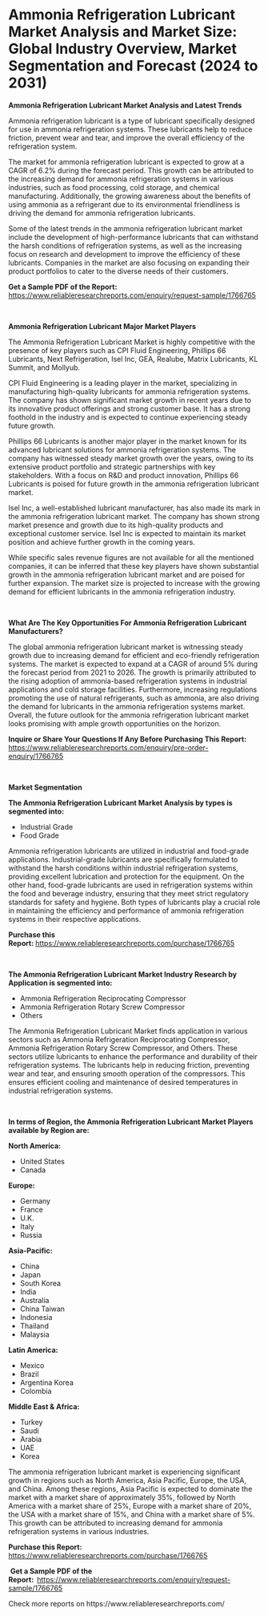 <p><h1>Ammonia Refrigeration Lubricant Market Analysis and Market Size: Global Industry Overview, Market Segmentation and Forecast (2024 to 2031)</h1></p><p><strong>Ammonia Refrigeration Lubricant Market Analysis and Latest Trends</strong></p>
<p><p>Ammonia refrigeration lubricant is a type of lubricant specifically designed for use in ammonia refrigeration systems. These lubricants help to reduce friction, prevent wear and tear, and improve the overall efficiency of the refrigeration system.</p><p>The market for ammonia refrigeration lubricant is expected to grow at a CAGR of 6.2% during the forecast period. This growth can be attributed to the increasing demand for ammonia refrigeration systems in various industries, such as food processing, cold storage, and chemical manufacturing. Additionally, the growing awareness about the benefits of using ammonia as a refrigerant due to its environmental friendliness is driving the demand for ammonia refrigeration lubricants.</p><p>Some of the latest trends in the ammonia refrigeration lubricant market include the development of high-performance lubricants that can withstand the harsh conditions of refrigeration systems, as well as the increasing focus on research and development to improve the efficiency of these lubricants. Companies in the market are also focusing on expanding their product portfolios to cater to the diverse needs of their customers.</p></p>
<p><strong>Get a Sample PDF of the Report:&nbsp;</strong> <a href="https://www.reliableresearchreports.com/enquiry/request-sample/1766765">https://www.reliableresearchreports.com/enquiry/request-sample/1766765</a></p>
<p>&nbsp;</p>
<p><strong>Ammonia Refrigeration Lubricant Major Market Players</strong></p>
<p><p>The Ammonia Refrigeration Lubricant Market is highly competitive with the presence of key players such as CPI Fluid Engineering, Phillips 66 Lubricants, Next Refrigeration, Isel Inc, GEA, Realube, Matrix Lubricants, KL Summit, and Mollyub. </p><p>CPI Fluid Engineering is a leading player in the market, specializing in manufacturing high-quality lubricants for ammonia refrigeration systems. The company has shown significant market growth in recent years due to its innovative product offerings and strong customer base. It has a strong foothold in the industry and is expected to continue experiencing steady future growth.</p><p>Phillips 66 Lubricants is another major player in the market known for its advanced lubricant solutions for ammonia refrigeration systems. The company has witnessed steady market growth over the years, owing to its extensive product portfolio and strategic partnerships with key stakeholders. With a focus on R&D and product innovation, Phillips 66 Lubricants is poised for future growth in the ammonia refrigeration lubricant market.</p><p>Isel Inc, a well-established lubricant manufacturer, has also made its mark in the ammonia refrigeration lubricant market. The company has shown strong market presence and growth due to its high-quality products and exceptional customer service. Isel Inc is expected to maintain its market position and achieve further growth in the coming years.</p><p>While specific sales revenue figures are not available for all the mentioned companies, it can be inferred that these key players have shown substantial growth in the ammonia refrigeration lubricant market and are poised for further expansion. The market size is projected to increase with the growing demand for efficient lubricants in the ammonia refrigeration industry.</p></p>
<p>&nbsp;</p>
<p><strong>What Are The Key Opportunities For Ammonia Refrigeration Lubricant Manufacturers?</strong></p>
<p><p>The global ammonia refrigeration lubricant market is witnessing steady growth due to increasing demand for efficient and eco-friendly refrigeration systems. The market is expected to expand at a CAGR of around 5% during the forecast period from 2021 to 2026. The growth is primarily attributed to the rising adoption of ammonia-based refrigeration systems in industrial applications and cold storage facilities. Furthermore, increasing regulations promoting the use of natural refrigerants, such as ammonia, are also driving the demand for lubricants in the ammonia refrigeration systems market. Overall, the future outlook for the ammonia refrigeration lubricant market looks promising with ample growth opportunities on the horizon.</p></p>
<p><strong>Inquire or Share Your Questions If Any Before Purchasing This Report:</strong> <a href="https://www.reliableresearchreports.com/enquiry/pre-order-enquiry/1766765">https://www.reliableresearchreports.com/enquiry/pre-order-enquiry/1766765</a></p>
<p>&nbsp;</p>
<p><strong>Market Segmentation</strong></p>
<p><strong>The Ammonia Refrigeration Lubricant Market Analysis by types is segmented into:</strong></p>
<p><ul><li>Industrial Grade</li><li>Food Grade</li></ul></p>
<p><p>Ammonia refrigeration lubricants are utilized in industrial and food-grade applications. Industrial-grade lubricants are specifically formulated to withstand the harsh conditions within industrial refrigeration systems, providing excellent lubrication and protection for the equipment. On the other hand, food-grade lubricants are used in refrigeration systems within the food and beverage industry, ensuring that they meet strict regulatory standards for safety and hygiene. Both types of lubricants play a crucial role in maintaining the efficiency and performance of ammonia refrigeration systems in their respective applications.</p></p>
<p><strong>Purchase this Report:&nbsp;</strong><a href="https://www.reliableresearchreports.com/purchase/1766765">https://www.reliableresearchreports.com/purchase/1766765</a></p>
<p>&nbsp;</p>
<p><strong>The Ammonia Refrigeration Lubricant Market Industry Research by Application is segmented into:</strong></p>
<p><ul><li>Ammonia Refrigeration Reciprocating Compressor</li><li>Ammonia Refrigeration Rotary Screw Compressor</li><li>Others</li></ul></p>
<p><p>The Ammonia Refrigeration Lubricant Market finds application in various sectors such as Ammonia Refrigeration Reciprocating Compressor, Ammonia Refrigeration Rotary Screw Compressor, and Others. These sectors utilize lubricants to enhance the performance and durability of their refrigeration systems. The lubricants help in reducing friction, preventing wear and tear, and ensuring smooth operation of the compressors. This ensures efficient cooling and maintenance of desired temperatures in industrial refrigeration systems.</p></p>
<p>&nbsp;</p>
<p><strong>In terms of Region, the Ammonia Refrigeration Lubricant Market Players available by Region are:</strong></p>
<p>
    <p> <strong> North America: </strong>
        <ul>
            <li>United States</li>
            <li>Canada</li>
        </ul>
        </p> 
    <p> <strong> Europe: </strong>
        <ul>
            <li>Germany</li>
            <li>France</li>
            <li>U.K.</li>
            <li>Italy</li>
            <li>Russia</li>
        </ul>
        </p> 
    <p> <strong> Asia-Pacific: </strong>
        <ul>
            <li>China</li>
            <li>Japan</li>
            <li>South Korea</li>
            <li>India</li>
            <li>Australia</li>
            <li>China Taiwan</li>
            <li>Indonesia</li>
            <li>Thailand</li>
            <li>Malaysia</li>
        </ul>
        </p> 
    <p> <strong> Latin America: </strong>
        <ul>
            <li>Mexico</li>
            <li>Brazil</li>
            <li>Argentina Korea</li>
            <li>Colombia</li>
        </ul>
        </p> 
    <p> <strong> Middle East & Africa: </strong>
        <ul>
            <li>Turkey</li>
            <li>Saudi</li>
            <li>Arabia</li>
            <li>UAE</li>
            <li>Korea</li>
        </ul>
    </p>
    </p>
<p><p>The ammonia refrigeration lubricant market is experiencing significant growth in regions such as North America, Asia Pacific, Europe, the USA, and China. Among these regions, Asia Pacific is expected to dominate the market with a market share of approximately 35%, followed by North America with a market share of 25%, Europe with a market share of 20%, the USA with a market share of 15%, and China with a market share of 5%. This growth can be attributed to increasing demand for ammonia refrigeration systems in various industries.</p></p>
<p><strong>Purchase this Report: </strong><a href="https://www.reliableresearchreports.com/purchase/1766765">https://www.reliableresearchreports.com/purchase/1766765</a></p>
<p>&nbsp;<strong>Get a Sample PDF of the Report:&nbsp;&nbsp;</strong><a href="https://www.reliableresearchreports.com/enquiry/request-sample/1766765">https://www.reliableresearchreports.com/enquiry/request-sample/1766765</a></p>
<p><strong></strong></p>
<p>Check more reports on https://www.reliableresearchreports.com/</p>